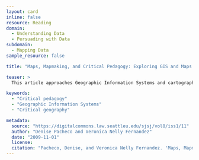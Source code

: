 ```yaml
---
layout: card
inline: false
resource: Reading 
domain:
  - Understanding Data
  - Persuading with Data
subdomain:
  - Mapping Data
sample_resource: false

title: "Maps, Mapmaking, and Critical Pedagogy: Exploring GIS and Maps as a Teaching Tool for Social Change"

teaser: >
  This article approaches Geographic Information Systems and cartography from the perspective of critical pedagogy, and explores how maps can used as instruments of social change and tools of data-based advocacy. 

keywords:
  - "Critical pedagogy"
  - "Geographic Information Systems"
  - "Critical geography"

metadata:
  source: "https://digitalcommons.law.seattleu.edu/sjsj/vol8/iss1/11"
  author: "Denise Pacheco and Veronica Nelly Fernandez"
  date: "2009-11-01"
  license: 
  citation: "Pacheco, Denise, and Veronica Nelly Fernandez. 'Maps, Mapmaking, and Critical Pedagogy: Exploring GIS and Maps as a Teaching Tool for Social Change.' Seattle Journal for Social Justice, vol. 8, 2009, pp. 273-302. https://digitalcommons.law.seattleu.edu/sjsj/vol8/iss1/11.  "
---
```

